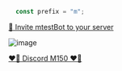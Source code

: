 ```js
  const prefix = "m";
  ```

<p align="left"><a href="https://discord.com/api/oauth2/authorize?client_id=1000550608299896852&permissions=413592284240&scope=bot">🤖 Invite mtestBot to your server</a></p>

![image](https://user-images.githubusercontent.com/87193132/181423018-aa1b8612-5a01-48e2-8369-33f04eb92556.png)

<p align="left"><a href="https://discord.gg/7qeYfjC">❤️‍🔥 Discord M150 ❤️‍🔥</a></p>
